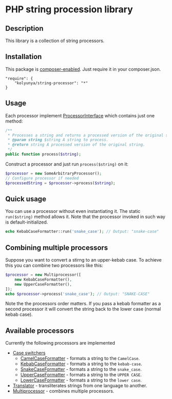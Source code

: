 # PHP string procession library

## Description
This library is a collection of string processors.

## Installation

This package is [composer-enabled](https://packagist.org/packages/kolyunya/string-processor). Just require it in your composer.json.
~~~
"require": {
    "kolyunya/string-processor": "*"
}
~~~

## Usage
Each processor implement [ProcessorInterface](https://github.com/Kolyunya/string-processor/blob/master/sources/ProcessorInterface.php) which contains just one method:
~~~php
/**
 * Processes a string and returns a processed version of the original string.
 * @param string $string A string to process.
 * @return string A processed version of the original string.
 */
public function process($string);
~~~

Construct a processor and just run `process($string)` on it:
~~~php
$processor = new SomeArbitraryProcessor();
// Configure processor if needed
$processedString = $processor->process($string);
~~~

## Quick usage
You can use a processor without even instantiating it. The static `run($string)` method allows it. Note that the processor invoked in such way is default-initialized.
~~~php
echo KebabCaseFormatter::run('snake_case'); // Output: "snake-case"
~~~

## Combining multiple processors
Suppose you want to convert a stirng to an upper-kebab case. To achieve this you can combine two processors like this:
~~~php
$processor = new Multiprocessor([
    new KebabCaseFormatter(),
    new UpperCaseFormatter(),
]);
echo $processor->process('snake_case'); // Output: "SNAKE-CASE"
~~~
Note the the processors order matters. If you pass a kebab formatter as a second processor it will convert the string back to the lower case (normal kebab case).

## Available processors
Currently the following processors are implemented
* [Case switchers](https://github.com/Kolyunya/string-processor/blob/master/sources/CaseSwitcher/CaseSwitcher.php)
    * [CamelCaseFormatter](https://github.com/Kolyunya/string-processor/blob/master/sources/CaseSwitcher/CamelCaseFormatter.php) - formats a string to the `CamelCase`.
    * [KebabCaseFormatter](https://github.com/Kolyunya/string-processor/blob/master/sources/CaseSwitcher/KebabCaseFormatter.php) - formats a string to the `kebab-case`.
    * [SnakeCaseFormatter](https://github.com/Kolyunya/string-processor/blob/master/sources/CaseSwitcher/SnakeCaseFormatter.php) - formats a string to the `snake_case`.
    * [UpperCaseFormatter](https://github.com/Kolyunya/string-processor/blob/master/sources/CaseSwitcher/UpperCaseFormatter.php) - formats a string to the `UPPER CASE`.
    * [LowerCaseFormatter](https://github.com/Kolyunya/string-processor/blob/master/sources/CaseSwitcher/LowerCaseFormatter.php) - formats a string to the `lower case`.
* [Translator](https://github.com/Kolyunya/string-processor/blob/master/sources/Translit/Translator.php) - transliterates strings from one language to another.
* [Multiprocessor](https://github.com/Kolyunya/string-processor/blob/master/sources/Multiprocessor.php) - combines multiple processors.
